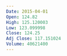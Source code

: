 ```yaml
---
Date: 2015-04-01
Open: 124.82
High: 125.120003
Low: 123.099998
Close: 124.25
Adj Close: 117.151024
Volume: 40621400
---
```


